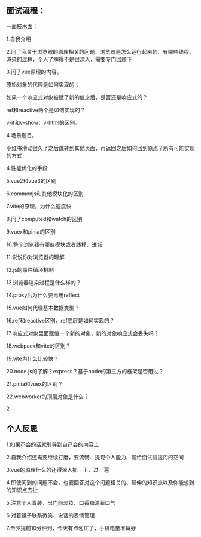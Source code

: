 ## 面试流程：

一面技术面：

1.自我介绍

2.问了我关于浏览器的原理相关的问题，浏览器是怎么运行起来的、有哪些线程、渲染的过程，个人了解得不是很深入，需要专门回顾下

3.问了vue原理的内容。

原始对象的代理是如何实现的；

如果一个响应式对象被赋了新的值之后，是否还是响应式的？

ref和reactive两个是如何实现的？

v-if和v-show、v-html的区别。

4.场景题目。

小红书滑动很久了之后跳转到其他页面，再返回之后如何回到原点？所有可能实现的方式

4.性能优化的手段

5.vue2和vue3的区别

6.commonjs和其他模块化的区别

7.vite的原理。为什么速度快

8.问了computed和watch的区别

9.vuex和pinia的区别

10.整个浏览器有哪些模块或者线程、进城

11.说说你对浏览器的理解

12.js的事件循环机制

13.浏览器渲染过程是什么样的？

14.proxy后为什么要再用reflect

15.vue如何代理基本数据类型？

16.ref和reactive区别，ref底层是如何实现的？

17.响应式对象里面赋值一个新的对象，新的对象响应式会丢失吗？

18.webpack和vite的区别？

19.vite为什么比较快？

20.node.js的了解？express？基于node的第三方的框架是否用过？

21.pinia和vuex的区别？

22.webworker的顶层对象是什么？

2

## 个人反思

1.如果不会的话就引导到自己会的内容上

2.自我介绍还需要继续打磨，要流畅、提现个人能力、能给面试官提问的空间

3.vue的原理什么的还得深入抓一下，过一遍

4.即使问到的问题不会，也要回答对这个问题相关的、延伸的知识点以及你能想到的知识点去扯

5.注意个人着装，出门前淡妆、口香糖清新口气

6.对着镜子联系微笑、说话的表情管理

7.至少提前10分钟到，今天有点匆忙了，手机电量准备好



